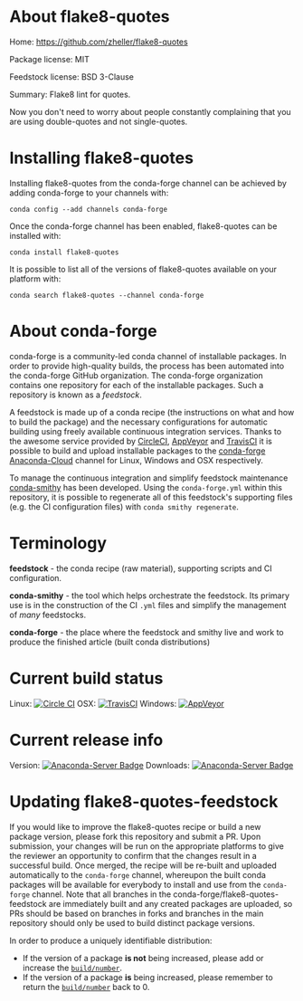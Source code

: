 About flake8-quotes
===================

Home: https://github.com/zheller/flake8-quotes

Package license: MIT

Feedstock license: BSD 3-Clause

Summary: Flake8 lint for quotes.

Now you don't need to worry about people constantly complaining that you are
using double-quotes and not single-quotes.


Installing flake8-quotes
========================

Installing flake8-quotes from the conda-forge channel can be achieved by adding conda-forge to your channels with:

```
conda config --add channels conda-forge
```

Once the conda-forge channel has been enabled, flake8-quotes can be installed with:

```
conda install flake8-quotes
```

It is possible to list all of the versions of flake8-quotes available on your platform with:

```
conda search flake8-quotes --channel conda-forge
```


About conda-forge
=================

conda-forge is a community-led conda channel of installable packages.
In order to provide high-quality builds, the process has been automated into the
conda-forge GitHub organization. The conda-forge organization contains one repository
for each of the installable packages. Such a repository is known as a *feedstock*.

A feedstock is made up of a conda recipe (the instructions on what and how to build
the package) and the necessary configurations for automatic building using freely
available continuous integration services. Thanks to the awesome service provided by
[CircleCI](https://circleci.com/), [AppVeyor](http://www.appveyor.com/)
and [TravisCI](https://travis-ci.org/) it is possible to build and upload installable
packages to the [conda-forge](https://anaconda.org/conda-forge)
[Anaconda-Cloud](http://docs.anaconda.org/) channel for Linux, Windows and OSX respectively.

To manage the continuous integration and simplify feedstock maintenance
[conda-smithy](http://github.com/conda-forge/conda-smithy) has been developed.
Using the ``conda-forge.yml`` within this repository, it is possible to regenerate all of
this feedstock's supporting files (e.g. the CI configuration files) with ``conda smithy regenerate``.


Terminology
===========

**feedstock** - the conda recipe (raw material), supporting scripts and CI configuration.

**conda-smithy** - the tool which helps orchestrate the feedstock.
                   Its primary use is in the construction of the CI ``.yml`` files
                   and simplify the management of *many* feedstocks.

**conda-forge** - the place where the feedstock and smithy live and work to
                  produce the finished article (built conda distributions)

Current build status
====================

Linux: [![Circle CI](https://circleci.com/gh/conda-forge/flake8-quotes-feedstock.svg?style=shield)](https://circleci.com/gh/conda-forge/flake8-quotes-feedstock)
OSX: [![TravisCI](https://travis-ci.org/conda-forge/flake8-quotes-feedstock.svg?branch=master)](https://travis-ci.org/conda-forge/flake8-quotes-feedstock)
Windows: [![AppVeyor](https://ci.appveyor.com/api/projects/status/github/conda-forge/flake8-quotes-feedstock?svg=True)](https://ci.appveyor.com/project/conda-forge/flake8-quotes-feedstock/branch/master)

Current release info
====================
Version: [![Anaconda-Server Badge](https://anaconda.org/conda-forge/flake8-quotes/badges/version.svg)](https://anaconda.org/conda-forge/flake8-quotes)
Downloads: [![Anaconda-Server Badge](https://anaconda.org/conda-forge/flake8-quotes/badges/downloads.svg)](https://anaconda.org/conda-forge/flake8-quotes)


Updating flake8-quotes-feedstock
================================

If you would like to improve the flake8-quotes recipe or build a new
package version, please fork this repository and submit a PR. Upon submission,
your changes will be run on the appropriate platforms to give the reviewer an
opportunity to confirm that the changes result in a successful build. Once
merged, the recipe will be re-built and uploaded automatically to the
`conda-forge` channel, whereupon the built conda packages will be available for
everybody to install and use from the `conda-forge` channel.
Note that all branches in the conda-forge/flake8-quotes-feedstock are
immediately built and any created packages are uploaded, so PRs should be based
on branches in forks and branches in the main repository should only be used to
build distinct package versions.

In order to produce a uniquely identifiable distribution:
 * If the version of a package **is not** being increased, please add or increase
   the [``build/number``](http://conda.pydata.org/docs/building/meta-yaml.html#build-number-and-string).
 * If the version of a package **is** being increased, please remember to return
   the [``build/number``](http://conda.pydata.org/docs/building/meta-yaml.html#build-number-and-string)
   back to 0.
